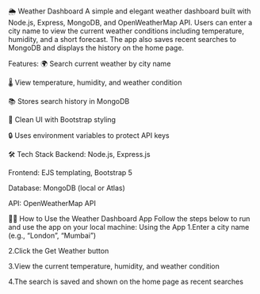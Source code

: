 🌦️ Weather Dashboard
A simple and elegant weather dashboard built with Node.js, Express, MongoDB, and OpenWeatherMap API. Users can enter a city name to view the current weather conditions including temperature, humidity, and a short forecast. The app also saves recent searches to MongoDB and displays the history on the home page.

Features:
🌍 Search current weather by city name

🌡️ View temperature, humidity, and weather condition

📚 Stores search history in MongoDB

💅 Clean UI with Bootstrap styling

🔒 Uses environment variables to protect API keys

🛠️ Tech Stack
Backend: Node.js, Express.js

Frontend: EJS templating, Bootstrap 5

Database: MongoDB (local or Atlas)

API: OpenWeatherMap API


🧑‍💻 How to Use the Weather Dashboard App
Follow the steps below to run and use the app on your local machine:
 Using the App
1.Enter a city name (e.g., “London”, “Mumbai”)

2.Click the Get Weather button

3.View the current temperature, humidity, and weather condition

4.The search is saved and shown on the home page as recent searches


